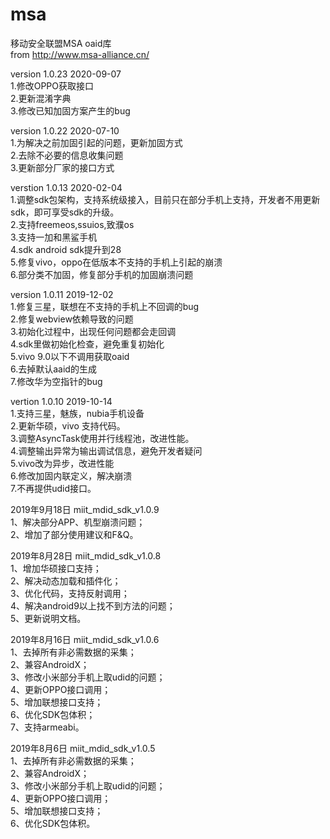 # msa
移动安全联盟MSA oaid库   
from http://www.msa-alliance.cn/  



version 1.0.23 2020-09-07  
1.修改OPPO获取接口  
2.更新混淆字典  
3.修改已知加固方案产生的bug  

version 1.0.22 2020-07-10  
1.为解决之前加固引起的问题，更新加固方式  
2.去除不必要的信息收集问题  
3.更新部分厂家的接口方式  

verstion 1.0.13 2020-02-04  
1.调整sdk包架构，支持系统级接入，目前只在部分手机上支持，开发者不用更新sdk，即可享受sdk的升级。  
2.支持freemeos,ssuios,致濮os  
3.支持一加和黑鲨手机  
4.sdk android sdk提升到28  
5.修复vivo，oppo在低版本不支持的手机上引起的崩溃  
6.部分类不加固，修复部分手机的加固崩溃问题  

version 1.0.11 2019-12-02  
1.修复三星，联想在不支持的手机上不回调的bug  
2.修复webview依赖导致的问题  
3.初始化过程中，出现任何问题都会走回调  
4.sdk里做初始化检查，避免重复初始化  
5.vivo 9.0以下不调用获取oaid  
6.去掉默认aaid的生成  
7.修改华为空指针的bug 

vertion 1.0.10 2019-10-14  
1.支持三星，魅族，nubia手机设备  
2.更新华硕，vivo 支持代码。  
3.调整AsyncTask使用并行线程池，改进性能。  
4.调整输出异常为输出调试信息，避免开发者疑问  
5.vivo改为异步，改进性能  
6.修改加固内联定义，解决崩溃  
7.不再提供udid接口。  

2019年9月18日   miit_mdid_sdk_v1.0.9  
1、解决部分APP、机型崩溃问题；  
2、增加了部分使用建议和F&Q。  
 
2019年8月28日   miit_mdid_sdk_v1.0.8  
1、增加华硕接口支持；  
2、解决动态加载和插件化；  
3、优化代码，支持反射调用；  
4、解决android9以上找不到方法的问题；  
5、更新说明文档。   

2019年8月16日 miit_mdid_sdk_v1.0.6  
1、去掉所有非必需数据的采集；  
2、兼容AndroidX；  
3、修改小米部分手机上取udid的问题；  
4、更新OPPO接口调用；  
5、增加联想接口支持；  
6、优化SDK包体积；  
7、支持armeabi。  

2019年8月6日 miit_mdid_sdk_v1.0.5    
1、去掉所有非必需数据的采集；    
2、兼容AndroidX；    
3、修改小米部分手机上取udid的问题；  
4、更新OPPO接口调用；  
5、增加联想接口支持；  
6、优化SDK包体积。